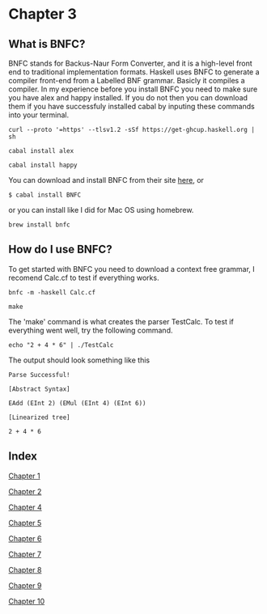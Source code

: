 # Chapter 3
## What is BNFC?
BNFC stands for Backus-Naur Form Converter, and it is a high-level front end to traditional implementation formats. Haskell uses BNFC to generate a compiler front-end from a Labelled BNF grammar. Basicly it compiles a compiler. In my experience before you install BNFC you need to make sure you have alex and happy installed. If you do not then you can download them if you have successfuly installed cabal by inputing these commands into your terminal.

`curl --proto '=https' --tlsv1.2 -sSf https://get-ghcup.haskell.org | sh`

`cabal install alex` 

`cabal install happy`

You can download and install BNFC from their site [here](http://bnfc.digitalgrammars.com/), or 

`$ cabal install BNFC`

or you can install like I did for Mac OS using homebrew.

`brew install bnfc`


## How do I use BNFC?
To get started with BNFC you need to download a context free grammar, I recomend Calc.cf to test if everything works.

`bnfc -m -haskell Calc.cf`

`make`

The 'make' command is what creates the parser TestCalc. To test if everything went well, try the following command.

`echo "2 + 4 * 6" | ./TestCalc`

The output should look something like this

`Parse Successful!`

`[Abstract Syntax]`

`EAdd (EInt 2) (EMul (EInt 4) (EInt 6))`

`[Linearized tree]`

`2 + 4 * 6`


## Index

[Chapter 1](https://github.com/etkenned/CPSC354_Blog/blob/main/Chapter_1.md)

[Chapter 2](https://github.com/etkenned/CPSC354_Blog/blob/main/Chapter_2.md)

[Chapter 4](https://github.com/etkenned/CPSC354_Blog/blob/main/Chapter_4.md)

[Chapter 5](https://github.com/etkenned/CPSC354_Blog/blob/main/Chapter_5.md)

[Chapter 6](https://github.com/etkenned/CPSC354_Blog/blob/main/Chapter_6.md)

[Chapter 7](https://github.com/etkenned/CPSC354_Blog/blob/main/Chapter_7.md)

[Chapter 8](https://github.com/etkenned/CPSC354_Blog/blob/main/Chapter_8.md)

[Chapter 9](https://github.com/etkenned/CPSC354_Blog/blob/main/Chapter_9.md)

[Chapter 10](https://github.com/etkenned/CPSC354_Blog/blob/main/Chapter_10.md)
